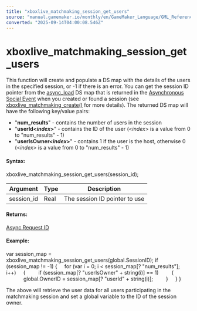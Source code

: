 ```yaml
---
title: "xboxlive_matchmaking_session_get_users"
source: "manual.gamemaker.io/monthly/en/GameMaker_Language/GML_Reference/UWP_And_XBox_Live/Match_Making/xboxlive_matchmaking_session_get_users.htm"
converted: "2025-09-14T04:00:08.546Z"
---
```


# xboxlive\_matchmaking\_session\_get\_users

This function will create and populate a DS map with the details of the users in the specified session, or -1 if there is an error. You can get the session ID pointer from the [async\_load](../../../GML_Overview/Variables/Builtin_Global_Variables/async_load.md) DS map that is returned in the [Asynchronous Social Event](../../../../The_Asset_Editors/Object_Properties/Async_Events/Social.md) when you created or found a session (see [xboxlive\_matchmaking\_create()](xboxlive_matchmaking_create.md) for more details). The returned DS map will have the following key/value pairs:

-   "**num\_results**" - contains the number of users in the session
-   "**userId<_index_\>**" - contains the ID of the user (<_index_\> is a value from 0 to "num\_results" - 1)
-   "**userIsOwner<_index_\>**" - contains 1 if the user is the host, otherwise 0 (<_index_\> is a value from 0 to "num\_results" - 1)

#### Syntax:

xboxlive\_matchmaking\_session\_get\_users(session\_id);

| Argument | Type | Description |
| --- | --- | --- |
| session_id | Real | The session ID pointer to use |

#### Returns:

[Async Request ID](../../Asynchronous_Functions/Asynchronous_Functions.md)

#### Example:

var session\_map = xboxlive\_matchmaking\_session\_get\_users(global.SessionID);
if (session\_map != -1)
{
    for (var i = 0; i < session\_map\[? "num\_results"\]; i++)
    {
        if (session\_map\[? "userIsOwner" + string(i)\] == 1)
        {
            global.OwnerID = session\_map\[? "userId" + string(i)\];
        }
    }
}

The above will retrieve the user data for all users participating in the matchmaking session and set a global variable to the ID of the session owner.